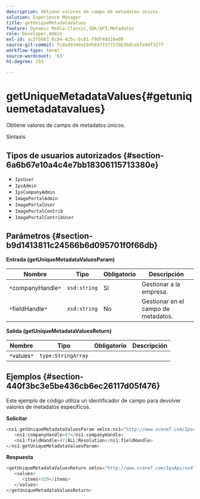```yaml
---
description: Obtiene valores de campo de metadatos únicos.
solution: Experience Manager
title: getUniqueMetadataValues
feature: Dynamic Media Classic,SDK/API,Metadatos
role: Developer,Admin
exl-id: ac5f5667-6c94-425c-bc01-f9df48d16e00
source-git-commit: fcda99340a18d5037157723bb3bdca5fa9df3277
workflow-type: tm+mt
source-wordcount: '63'
ht-degree: 25%

---
```


# getUniqueMetadataValues{#getuniquemetadatavalues}

Obtiene valores de campo de metadatos únicos.

Sintaxis

## Tipos de usuarios autorizados {#section-6a6b67e10a4c4e7bb18306115713380e}

* `IpsUser`
* `IpsAdmin`
* `IpsCompanyAdmin`
* `ImagePortalAdmin`
* `ImagePortalUser`
* `ImagePortalContrib`
* `ImagePortalContribUser`

## Parámetros {#section-b9d1413811c24566b6d095701f0f66db}

**Entrada (getUniqueMetadataValuesParam)**

| Nombre | Tipo | Obligatorio | Descripción |
|---|---|---|---|
| `*`companyHandle`*` | `xsd:string` | Sí | Gestionar a la empresa. |
| `*`fieldHandle`*` | `xsd:string` | No | Gestionar en el campo de metadatos. |

**Salida (getUniqueMetadataValuesReturn)**

| Nombre | Tipo | Obligatorio | Descripción |
|---|---|---|---|
| `*`values`*` | `type:StringArray` |  |  |

## Ejemplos {#section-440f3bc3e5be436cb6ec26117d05f476}

Este ejemplo de código utiliza un identificador de campo para devolver valores de metadatos específicos.

**Solicitar**

```java
<ns1:getUniqueMetadataValuesParam xmlns:ns1="http://www.scene7.com/IpsApi/xsd">
   <ns1:companyHandle>47</ns1:companyHandle>
   <ns1:fieldHandle>47|ALL|Resolution</ns1:fieldHandle>
</ns1:getUniqueMetadataValuesParam>
```

**Respuesta**

```java
<getUniqueMetadataValuesReturn xmlns="http://www.scene7.com/IpsApi/xsd">
   <values>
      <items>320</items>
   </values>
</getUniqueMetadataValuesReturn>
```
